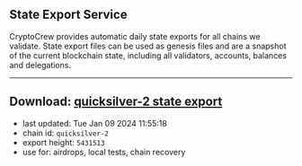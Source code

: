 ## State Export Service
CryptoCrew provides automatic daily state exports for all chains we validate. State export files can be used as genesis files and are a snapshot of the current blockchain state, including all validators, accounts, balances and delegations.

---
**Download: [quicksilver-2 state export](https://dl.ccvalidators.com/SERVICE/quicksilver/quicksilver-2_export_5431513.json)**
---

- last updated: Tue Jan 09 2024 11:55:18
- chain id: `quicksilver-2`
- export height: `5431513`
- use for: airdrops, local tests, chain recovery
